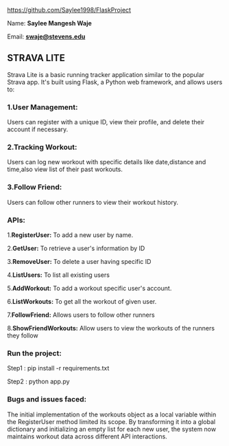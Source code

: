 https://github.com/Saylee1998/FlaskProject

Name: **Saylee Mangesh Waje**

Email: **swaje@stevens.edu**

## **STRAVA LITE**

Strava Lite is a basic running tracker application similar to the popular Strava app. It's built using Flask, a Python web framework, and allows users to:

### 1.User Management:
Users can register with a unique ID, view their profile, and delete their account if necessary.

### 2.Tracking Workout:
Users can log new workout with specific details like date,distance and time,also view list of their past workouts.

### 3.Follow Friend:
Users can follow other runners to view their workout history.


### APIs:
1.**RegisterUser:** To add a new user by name.


2.**GetUser:** To retrieve a user's information by ID

3.**RemoveUser:** To delete a user having specific ID

4.**ListUsers:** To list all existing users

5.**AddWorkout:** To add a workout specific user's account.

6.**ListWorkouts:** To get all the workout of given user.

7.**FollowFriend:** Allows users to follow other runners

8.**ShowFriendWorkouts:** Allow users to view the workouts of the runners they follow

### Run the project:
Step1 :  pip install -r requirements.txt

Step2 : python app.py

### Bugs and issues faced:
The initial implementation of the workouts object as a local variable within the RegisterUser method limited its scope. By transforming it into a global dictionary and initializing an empty list for each new user, the system now maintains workout data across different API interactions.

